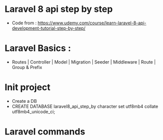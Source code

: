 # Laravel 8 api step by step
- Code from : https://www.udemy.com/course/learn-laravel-8-api-development-tutorial-step-by-step/

# Laravel Basics : 
 - Routes | Controller | Model | Migration | Seeder | Middleware | Route | Group & Prefix

# Init project 
- Create a DB 
 - CREATE DATABASE laravel8_api_step_by character set utf8mb4 collate utf8mb4_unicode_ci;


# Laravel commands
